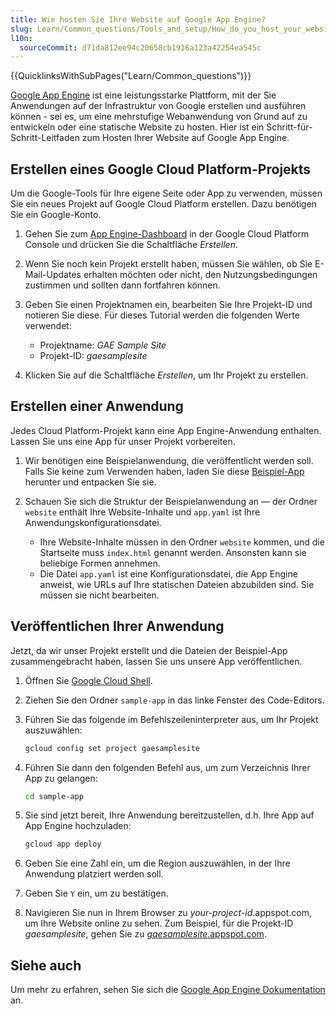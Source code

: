 ```yaml
---
title: Wie hosten Sie Ihre Website auf Google App Engine?
slug: Learn/Common_questions/Tools_and_setup/How_do_you_host_your_website_on_Google_App_Engine
l10n:
  sourceCommit: d71da812ee94c20658cb1916a123a42254ea545c
---
```


{{QuicklinksWithSubPages("Learn/Common_questions")}}

[Google App Engine](https://cloud.google.com/appengine/) ist eine leistungsstarke Plattform, mit der Sie Anwendungen auf der Infrastruktur von Google erstellen und ausführen können - sei es, um eine mehrstufige Webanwendung von Grund auf zu entwickeln oder eine statische Website zu hosten. Hier ist ein Schritt-für-Schritt-Leitfaden zum Hosten Ihrer Website auf Google App Engine.

## Erstellen eines Google Cloud Platform-Projekts

Um die Google-Tools für Ihre eigene Seite oder App zu verwenden, müssen Sie ein neues Projekt auf Google Cloud Platform erstellen. Dazu benötigen Sie ein Google-Konto.

1. Gehen Sie zum [App Engine-Dashboard](https://console.cloud.google.com/projectselector/appengine) in der Google Cloud Platform Console und drücken Sie die Schaltfläche _Erstellen_.
2. Wenn Sie noch kein Projekt erstellt haben, müssen Sie wählen, ob Sie E-Mail-Updates erhalten möchten oder nicht, den Nutzungsbedingungen zustimmen und sollten dann fortfahren können.
3. Geben Sie einen Projektnamen ein, bearbeiten Sie Ihre Projekt-ID und notieren Sie diese. Für dieses Tutorial werden die folgenden Werte verwendet:

   - Projektname: _GAE Sample Site_
   - Projekt-ID: _gaesamplesite_

4. Klicken Sie auf die Schaltfläche _Erstellen_, um Ihr Projekt zu erstellen.

## Erstellen einer Anwendung

Jedes Cloud Platform-Projekt kann eine App Engine-Anwendung enthalten. Lassen Sie uns eine App für unser Projekt vorbereiten.

1. Wir benötigen eine Beispielanwendung, die veröffentlicht werden soll. Falls Sie keine zum Verwenden haben, laden Sie diese [Beispiel-App](https://gaesamplesite.appspot.com/downloads.html) herunter und entpacken Sie sie.
2. Schauen Sie sich die Struktur der Beispielanwendung an — der Ordner `website` enthält Ihre Website-Inhalte und `app.yaml` ist Ihre Anwendungskonfigurationsdatei.

   - Ihre Website-Inhalte müssen in den Ordner `website` kommen, und die Startseite muss `index.html` genannt werden. Ansonsten kann sie beliebige Formen annehmen.
   - Die Datei `app.yaml` ist eine Konfigurationsdatei, die App Engine anweist, wie URLs auf Ihre statischen Dateien abzubilden sind. Sie müssen sie nicht bearbeiten.

## Veröffentlichen Ihrer Anwendung

Jetzt, da wir unser Projekt erstellt und die Dateien der Beispiel-App zusammengebracht haben, lassen Sie uns unsere App veröffentlichen.

1. Öffnen Sie [Google Cloud Shell](https://shell.cloud.google.com/).
2. Ziehen Sie den Ordner `sample-app` in das linke Fenster des Code-Editors.
3. Führen Sie das folgende im Befehlszeileninterpreter aus, um Ihr Projekt auszuwählen:

   ```bash
   gcloud config set project gaesamplesite
   ```

4. Führen Sie dann den folgenden Befehl aus, um zum Verzeichnis Ihrer App zu gelangen:

   ```bash
   cd sample-app
   ```

5. Sie sind jetzt bereit, Ihre Anwendung bereitzustellen, d.h. Ihre App auf App Engine hochzuladen:

   ```bash
   gcloud app deploy
   ```

6. Geben Sie eine Zahl ein, um die Region auszuwählen, in der Ihre Anwendung platziert werden soll.
7. Geben Sie `Y` ein, um zu bestätigen.
8. Navigieren Sie nun in Ihrem Browser zu _your-project-id_.appspot.com, um Ihre Website online zu sehen. Zum Beispiel, für die Projekt-ID _gaesamplesite_, gehen Sie zu [_gaesamplesite_.appspot.com](https://gaesamplesite.appspot.com/).

## Siehe auch

Um mehr zu erfahren, sehen Sie sich die [Google App Engine Dokumentation](https://cloud.google.com/appengine/docs/) an.
